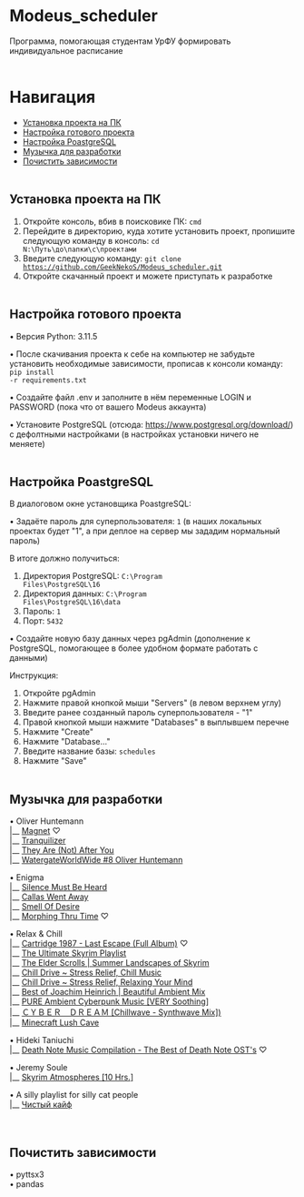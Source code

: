 # Modeus_scheduler
Программа, помогающая студентам УрФУ формировать индивидуальное расписание
<br /> <br />


# Навигация
- [Установка проекта на ПК](#download_project)
- [Настройка готового проекта](#setting_up_project)
- [Настройка PoastgreSQL](#setting_up_postgres)
- [Музычка для разработки](#music)
- [Почистить зависимости](#clean_up_dependencies)
<br /> <br />


<a name="download_project"></a> 
## Установка проекта на ПК
1. Откройте консоль, вбив в поисковике ПК: <code>cmd</code>
2. Перейдите в директорию, куда хотите установить проект, пропишите следующую команду в консоль: <code>cd N:\Путь\до\папки\с\проектами</code>
3. Введите следующую команду: <code>git clone https://github.com/GeekNekoS/Modeus_scheduler.git </code>
4. Откройте скачанный проект и можете приступать к разработке
<br /> <br />


<a name="setting_up_project"></a>
## Настройка готового проекта
• Версия Python: 3.11.5

• После скачивания проекта к себе на компьютер не забудьте установить необходимые зависимости, прописав к консоли команду: 
<code>pip install -r requirements.txt</code>

• Создайте файл .env и заполните в нём переменные LOGIN и PASSWORD (пока что от вашего Modeus аккаунта)

• Установите PostgreSQL (отсюда: https://www.postgresql.org/download/) с дефолтными настройками (в настройках установки ничего не меняете)
<br /> <br />


<a name="setting_up_postgres"></a>
## Настройка PoastgreSQL
В диалоговом окне установщика PoastgreSQL:

• Задаёте пароль для суперпользователя: <code>1</code> (в наших локальных проектах будет "1", а при деплое на сервер мы зададим нормальный пароль)

В итоге должно получиться:
1. Директория PostgreSQL: <code>C:\Program Files\PostgreSQL\16</code>
2. Директория данных: <code>C:\Program Files\PostgreSQL\16\data</code>
3. Пароль: <code>1</code>
4. Порт: <code>5432</code>

• Создайте новую базу данных через pgAdmin (дополнение к PostgreSQL, помогающее в более удобном формате работать с данными)

Инструкция:
1. Откройте pgAdmin
2. Нажмите правой кнопкой мыши "Servers" (в левом верхнем углу)
3. Введите ранее созданный пароль суперпользователя - "1"
4. Правой кнопкой мыши нажмите "Databases" в выплывшем перечне
5. Нажмите "Create"
6. Нажмите "Database..."
7. Введите название базы: <code>schedules</code>
8. Нажмите "Save"
<br /> <br />

   
<a name="music"></a>
## Музычка для разработки
• Oliver Huntemann <br />
|__ [Magnet](https://www.youtube.com/watch?v=jNOFwlYShnw&list=OLAK5uy_kYFDjGM0qAA0Q2cSyuc1sl5pv2NERoVIU&index=9) ♡ <br />
|__ [Tranquilizer](https://www.youtube.com/watch?v=wtRPzzWjlUk&list=OLAK5uy_kYFDjGM0qAA0Q2cSyuc1sl5pv2NERoVIU&index=10) <br />
|__ [They Are (Not) After You](https://www.youtube.com/watch?v=ZpZ2hfxK93o&list=OLAK5uy_kYFDjGM0qAA0Q2cSyuc1sl5pv2NERoVIU&index=7) <br />
|__ [WatergateWorldWide #8 Oliver Huntemann](https://www.youtube.com/watch?v=vcBUb7fXNl0)

• Enigma <br />
|__ [Silence Must Be Heard](https://www.youtube.com/watch?v=tCUran3CDFg) <br />
|__ [Callas Went Away](https://www.youtube.com/watch?v=gWkWxFdpFHE) <br />
|__ [Smell Of Desire](https://www.youtube.com/watch?v=oVKit3pjc1g) <br />
|__ [Morphing Thru Time](https://www.youtube.com/watch?v=ZntPhESIHf4) ♡ <br />

• Relax & Chill <br />
|__ [Cartridge 1987 - Last Escape (Full Album)](https://www.youtube.com/watch?v=RwhgIvqR7QI) ♡ <br />
|__ [The Ultimate Skyrim Playlist](https://www.youtube.com/watch?v=JcwceBDUd68) <br />
|__ [The Elder Scrolls | Summer Landscapes of Skyrim](https://www.youtube.com/watch?v=sOpmG_retJE) <br />
|__ [Chill Drive ~ Stress Relief, Chill Music](https://www.youtube.com/watch?v=7MJBeAyU1As) <br />
|__ [Chill Drive ~ Stress Relief, Relaxing Your Mind](https://www.youtube.com/watch?v=25BkVBgFD9Y) <br />
|__ [Best of Joachim Heinrich | Beautiful Ambient Mix](https://www.youtube.com/watch?v=H5NZtbbiyKM) <br />
|__ [PURE Ambient Cyberpunk Music [VERY Soothing]](https://www.youtube.com/watch?v=FULCBFlX3Eo) <br />
|__ [ＣＹＢＥＲ　ＤＲＥＡＭ [Chillwave - Synthwave Mix])](https://www.youtube.com/watch?v=yhCuCqJbOVE) <br />
|__ [Minecraft Lush Cave](https://www.youtube.com/watch?v=VqJ9yWNWZLI) <br />

• Hideki Taniuchi <br />
|__ [Death Note Music Compilation - The Best of Death Note OST's](https://youtu.be/hKfKYpba0dE) ♡

• Jeremy Soule <br />
|__ [Skyrim Atmospheres [10 Hrs.]](https://www.youtube.com/watch?v=iGUEHPkaE5o)<br />

• A silly playlist for silly cat people <br />
|__ [Чистый кайф](https://www.youtube.com/watch?v=f-gi8k4IRh8)<br />
<br /> <br />


<a name="clean_up_dependencies"></a>
## Почистить зависимости
• pyttsx3 <br />
• pandas
<br /> <br />
